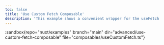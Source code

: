 ```yaml
---
toc: false
title: 'Use Custom Fetch Composable'
description: 'This example shows a convenient wrapper for the useFetch composable from nuxt. It allows you to customize the fetch request with default values and user authentication token.'
---
```


:sandbox{repo="nuxt/examples" branch="main" dir="advanced/use-custom-fetch-composable" file="composables/useCustomFetch.ts"}
